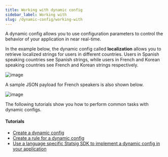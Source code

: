 ```yaml
---
title: Working with dynamic config
sidebar_label: Working with
slug: /dynamic-config/working-with
---
```

A dynamic config allows you to use configuration parameters to control the behavior of your application in near real-time. 

In the example below, 
the dynamic config called **localization** allows you to retrieve localized strings for users in different countries. 
Users in Spanish speaking countries see Spanish strings, while users in French and Korean speaking countries see French and Korean strings respectively. 


![image](https://user-images.githubusercontent.com/1315028/129110998-d2d1cb31-cd87-4f93-81f0-21ab64565763.png)


A sample JSON payload for French speakers is also shown below.

![image](https://user-images.githubusercontent.com/1315028/129111399-c3f0354e-f55d-43fc-b49c-f74eac89bc11.png)


The following tutorials show you how to perform common tasks with dynamic configs.

#### Tutorials
- [Create a dynamic config](/dynamic-config/create-new)
- [Create a rule for a dynamic config](/dynamic-config/add-rule)
- [Use a language specific Statsig SDK to implement a dynamic config in your application](/dynamic-config/implement)
